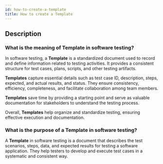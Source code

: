 ```yaml
---
id: how-to-create-a-template
title: How to create a Template
---
```


## Description

### What is the meaning of Template in software testing?

In software testing, a **Template** is a standardized document used to record and define information related to testing activities. It provides a consistent structure for test cases, plans, scripts, and other testing artifacts.

**Templates** capture essential details such as test case ID, description, steps, expected, and actual results, and status. They ensure consistency, efficiency, completeness, and facilitate collaboration among team members.

**Templates** save time by providing a starting point and serve as valuable documentation for stakeholders to understand the testing process.

Overall, **Templates** help organize and standardize testing, ensuring effective execution and documentation.

### What is the purpose of a Template in software testing?

A **Template** in software testing is a document that describes the test scenarios, steps, data, and expected results for testing a software application. They help testers to develop and execute test cases in a systematic and consistent way.